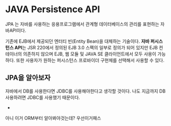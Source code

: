 # JAVA Persistence API



JPA 는 자바를 사용하는 응용프로그램에서 관계형 데이터베이스의 관리를 표현하는 자바API이다.



기존에 EJB에서 제공되던 엔터티 빈(Entity Bean)을 대체하는 기술이다. **자바 퍼시스턴스 API**는 JSR 220에서 정의된 EJB 3.0 스팩의 일부로 정의가 되어 있지만 EJB 컨테이너의 의존하지 않으며 EJB, 웹 모듈 및 JAVA SE 클라이언트에서 모두 사용이 가능하다. 또한 사용자가 원하는 퍼시스턴스 프로바이더 구현체를 선택해서 사용할 수 있다. 



## JPA을 알아보자

자바에서 DB를 사용한다면 JDBC를 사용해야한다고 생각할 것이다. 나도 지금까지 DB사용하려면 JDBC를 사용했기 때문이다. 

- 



아니 이거 ORM부터 알아봐야것는데? 우선이거패스